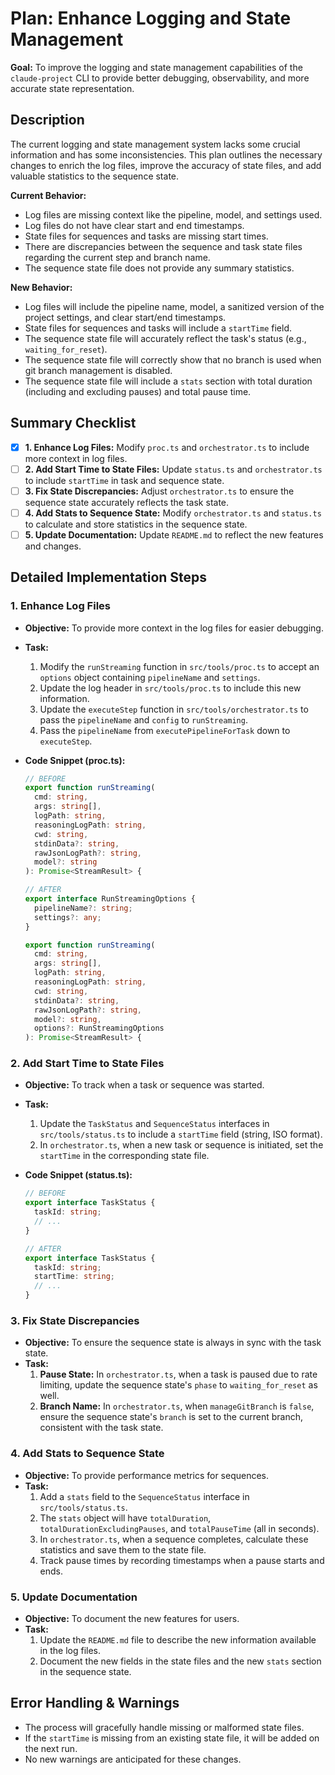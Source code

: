 # Plan: Enhance Logging and State Management

**Goal:** To improve the logging and state management capabilities of the `claude-project` CLI to provide better debugging, observability, and more accurate state representation.

## Description

The current logging and state management system lacks some crucial information and has some inconsistencies. This plan outlines the necessary changes to enrich the log files, improve the accuracy of state files, and add valuable statistics to the sequence state.

**Current Behavior:**
*   Log files are missing context like the pipeline, model, and settings used.
*   Log files do not have clear start and end timestamps.
*   State files for sequences and tasks are missing start times.
*   There are discrepancies between the sequence and task state files regarding the current step and branch name.
*   The sequence state file does not provide any summary statistics.

**New Behavior:**
*   Log files will include the pipeline name, model, a sanitized version of the project settings, and clear start/end timestamps.
*   State files for sequences and tasks will include a `startTime` field.
*   The sequence state file will accurately reflect the task's status (e.g., `waiting_for_reset`).
*   The sequence state file will correctly show that no branch is used when git branch management is disabled.
*   The sequence state file will include a `stats` section with total duration (including and excluding pauses) and total pause time.

## Summary Checklist

- [x] **1. Enhance Log Files:** Modify `proc.ts` and `orchestrator.ts` to include more context in log files.
- [ ] **2. Add Start Time to State Files:** Update `status.ts` and `orchestrator.ts` to include `startTime` in task and sequence state.
- [ ] **3. Fix State Discrepancies:** Adjust `orchestrator.ts` to ensure the sequence state accurately reflects the task state.
- [ ] **4. Add Stats to Sequence State:** Modify `orchestrator.ts` and `status.ts` to calculate and store statistics in the sequence state.
- [ ] **5. Update Documentation:** Update `README.md` to reflect the new features and changes.

## Detailed Implementation Steps

### 1. Enhance Log Files

*   **Objective:** To provide more context in the log files for easier debugging.
*   **Task:**
    1.  Modify the `runStreaming` function in `src/tools/proc.ts` to accept an `options` object containing `pipelineName` and `settings`.
    2.  Update the log header in `src/tools/proc.ts` to include this new information.
    3.  Update the `executeStep` function in `src/tools/orchestrator.ts` to pass the `pipelineName` and `config` to `runStreaming`.
    4.  Pass the `pipelineName` from `executePipelineForTask` down to `executeStep`.
*   **Code Snippet (proc.ts):**

    ```typescript
    // BEFORE
    export function runStreaming(
      cmd: string,
      args: string[],
      logPath: string,
      reasoningLogPath: string,
      cwd: string,
      stdinData?: string,
      rawJsonLogPath?: string,
      model?: string
    ): Promise<StreamResult> {

    // AFTER
    export interface RunStreamingOptions {
      pipelineName?: string;
      settings?: any;
    }

    export function runStreaming(
      cmd: string,
      args: string[],
      logPath: string,
      reasoningLogPath: string,
      cwd: string,
      stdinData?: string,
      rawJsonLogPath?: string,
      model?: string,
      options?: RunStreamingOptions
    ): Promise<StreamResult> {
    ```

### 2. Add Start Time to State Files

*   **Objective:** To track when a task or sequence was started.
*   **Task:**
    1.  Update the `TaskStatus` and `SequenceStatus` interfaces in `src/tools/status.ts` to include a `startTime` field (string, ISO format).
    2.  In `orchestrator.ts`, when a new task or sequence is initiated, set the `startTime` in the corresponding state file.
*   **Code Snippet (status.ts):**

    ```typescript
    // BEFORE
    export interface TaskStatus {
      taskId: string;
      // ...
    }

    // AFTER
    export interface TaskStatus {
      taskId: string;
      startTime: string;
      // ...
    }
    ```

### 3. Fix State Discrepancies

*   **Objective:** To ensure the sequence state is always in sync with the task state.
*   **Task:**
    1.  **Pause State:** In `orchestrator.ts`, when a task is paused due to rate limiting, update the sequence state's `phase` to `waiting_for_reset` as well.
    2.  **Branch Name:** In `orchestrator.ts`, when `manageGitBranch` is `false`, ensure the sequence state's `branch` is set to the current branch, consistent with the task state.

### 4. Add Stats to Sequence State

*   **Objective:** To provide performance metrics for sequences.
*   **Task:**
    1.  Add a `stats` field to the `SequenceStatus` interface in `src/tools/status.ts`.
    2.  The `stats` object will have `totalDuration`, `totalDurationExcludingPauses`, and `totalPauseTime` (all in seconds).
    3.  In `orchestrator.ts`, when a sequence completes, calculate these statistics and save them to the state file.
    4.  Track pause times by recording timestamps when a pause starts and ends.

### 5. Update Documentation

*   **Objective:** To document the new features for users.
*   **Task:**
    1.  Update the `README.md` file to describe the new information available in the log files.
    2.  Document the new fields in the state files and the new `stats` section in the sequence state.

## Error Handling & Warnings

*   The process will gracefully handle missing or malformed state files.
*   If the `startTime` is missing from an existing state file, it will be added on the next run.
*   No new warnings are anticipated for these changes.
